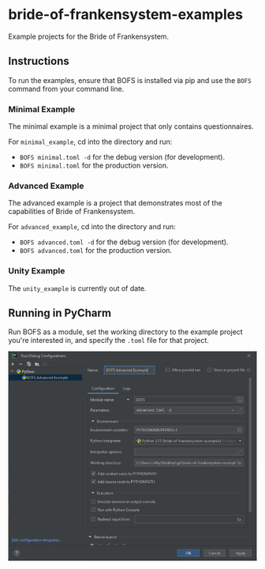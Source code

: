 # bride-of-frankensystem-examples
Example projects for the Bride of Frankensystem.

## Instructions
To run the examples, ensure that BOFS is installed via pip and use the `BOFS` command from your command line.

### Minimal Example
The minimal example is a minimal project that only contains questionnaires.

For `minimal_example`, cd into the directory and run:
 - `BOFS minimal.toml -d` for the debug version (for development).
 - `BOFS minimal.toml` for the production version.

### Advanced Example
The advanced example is a project that demonstrates most of the capabilities of Bride of Frankensystem.

For `advanced_example`, cd into the directory and run:
 - `BOFS advanced.toml -d` for the debug version (for development).
 - `BOFS advanced.toml` for the production version.

### Unity Example
The `unity_example` is currently out of date.

## Running in PyCharm

Run BOFS as a module, set the working directory to the example project you're interested in, and specify the `.toml` file for that project.

![Screenshot of PyCharm](pycharm_run.png)